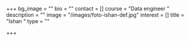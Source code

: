 +++
bg_image = ""
bio = ""
contact = []
course = "Data engineer "
description = ""
image = "/images/foto-ishan-def.jpg"
interest = []
title = "Ishan "
type = ""

+++
